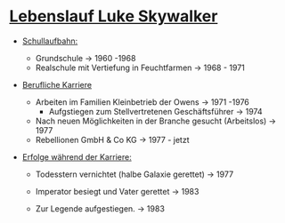 # <u>**Lebenslauf Luke Skywalker**</u>

- <u>Schullaufbahn:</u>

  - Grundschule -> 1960 -1968
  - Realschule mit Vertiefung in Feuchtfarmen -> 1968 - 1971

- <u>Berufliche Karriere</u>

  - Arbeiten im Familien Kleinbetrieb der Owens -> 1971 -1976
    - Aufgstiegen zum Stellvertretenen Geschäftsführer -> 1974
  - Nach neuen Möglichkeiten in der Branche gesucht (Arbeitslos) ->  1977
  - Rebellionen GmbH & Co KG -> 1977 - jetzt

- <u>Erfolge während der Karriere:</u>

  - Todesstern vernichtet (halbe Galaxie gerettet) -> 1977

  - Imperator besiegt und Vater gerettet -> 1983

  - Zur Legende aufgestiegen. -> 1983

    

